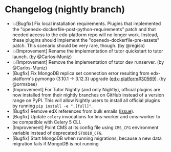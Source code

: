 # Changelog (nightly branch)

<!--
This changelog is for tracking changes made to the nightly branch (see:
https://docs.tutor.overhang.io/tutorials/nightly.html). The format of this file is identical
to the CHANGELOG.md file, except that there are no release or "Unrelased" sections. Entries
will be backported to the master branch at every major release.
When backporting changes to master, we should keep only the entries that correspond to user-
facing changes.
-->
- 💥[Bugfix] Fix local installation requirements. Plugins that implemented the "openedx-dockerfile-post-python-requirements" patch and that needed access to the edx-platform repo will no longer work. Instead, these plugins should implement the "openedx-dockerfile-pre-assets" patch. This scenario should be very rare, though. (by @regisb)
- 💥[Improvement] Rename the implementation of tutor <mode> quickstart to tutor <mode> launch. (by @Carlos-Muniz)
- 💥[Improvement] Remove the implementation of tutor dev runserver. (by @Carlos-Muniz)
- [Bugfix] Fix MongoDB replica set connection error resulting from edx-platform's pymongo (3.10.1 -> 3.12.3) upgrade ([edx-platform#30569](https://github.com/openedx/edx-platform/pull/30569)). (by @ormsbee)
- [Improvement] For Tutor Nightly (and only Nightly), official plugins are now installed from their nightly branches on GitHub instead of a version range on PyPI. This will allow Nightly users to install all official plugins by running ``pip install -e ".[full]"``.
- [Bugfix] Remove edX references from bulk emails ([issue](https://github.com/openedx/build-test-release-wg/issues/100)).
- [Bugfix] Update ``celery`` invocations for lms-worker and cms-worker to be compatible with Celery 5 CLI.
- [Improvement] Point CMS at its config file using ``CMS_CFG`` environment variable instead of deprecated ``STUDIO_CFG``.
- [Bugfix] Start MongoDB when running migrations, because a new data migration fails if MongoDB is not running

